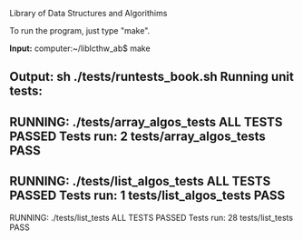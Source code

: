 Library of Data Structures and Algorithims 

To run the program, just type "make".

**Input:**
computer:~/liblcthw_ab$ make

**Output:**
sh ./tests/runtests_book.sh
Running unit tests:
----
RUNNING: ./tests/array_algos_tests
ALL TESTS PASSED
Tests run: 2
tests/array_algos_tests PASS
----
RUNNING: ./tests/list_algos_tests
ALL TESTS PASSED
Tests run: 1
tests/list_algos_tests PASS
----
RUNNING: ./tests/list_tests
ALL TESTS PASSED
Tests run: 28
tests/list_tests PASS


